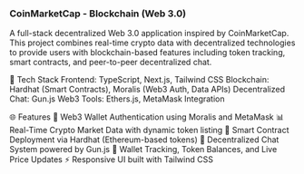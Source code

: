 ### CoinMarketCap - Blockchain (Web 3.0)
A full-stack decentralized Web 3.0 application inspired by CoinMarketCap. This project combines real-time crypto data with decentralized technologies to provide users with blockchain-based features including token tracking, smart contracts, and peer-to-peer decentralized chat.

🚀 Tech Stack
Frontend: TypeScript, Next.js, Tailwind CSS
Blockchain: Hardhat (Smart Contracts), Moralis (Web3 Auth, Data APIs)
Decentralized Chat: Gun.js
Web3 Tools: Ethers.js, MetaMask Integration

🌐 Features
🔐 Web3 Wallet Authentication using Moralis and MetaMask
📊 Real-Time Crypto Market Data with dynamic token listing
📜 Smart Contract Deployment via Hardhat (Ethereum-based tokens)
💬 Decentralized Chat System powered by Gun.js
🔎 Wallet Tracking, Token Balances, and Live Price Updates
⚡ Responsive UI built with Tailwind CSS
